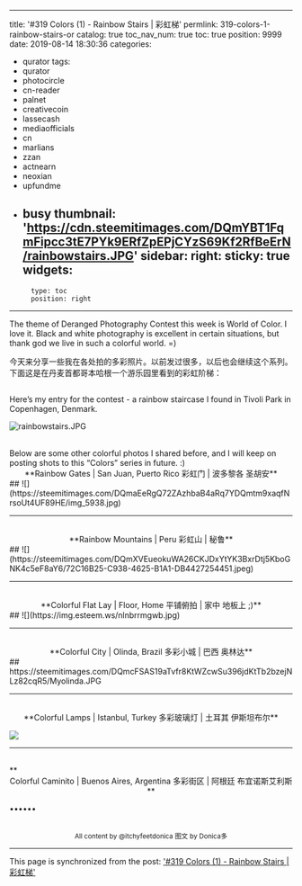 
---
title: '#319 Colors (1) - Rainbow Stairs | 彩虹梯'
permlink: 319-colors-1-rainbow-stairs-or
catalog: true
toc_nav_num: true
toc: true
position: 9999
date: 2019-08-14 18:30:36
categories:
- qurator
tags:
- qurator
- photocircle
- cn-reader
- palnet
- creativecoin
- lassecash
- mediaofficials
- cn
- marlians
- zzan
- actnearn
- neoxian
- upfundme
- busy
thumbnail: 'https://cdn.steemitimages.com/DQmYBT1FqmFipcc3tE7PYk9ERfZpEPjCYzS69Kf2RfBeErN/rainbowstairs.JPG'
sidebar:
    right:
        sticky: true
widgets:
    -
        type: toc
        position: right
---


The theme of Deranged Photography Contest this week is World of Color. I love it. Black and white photography is excellent in certain situations, but thank god we live in such a colorful world. =)

今天来分享一些我在各处拍的多彩照片。以前发过很多，以后也会继续这个系列。下面这是在丹麦首都哥本哈根一个游乐园里看到的彩虹阶梯：

## 
Here’s my entry for the contest - a rainbow staircase I found in Tivoli Park in Copenhagen, Denmark. 

![rainbowstairs.JPG](https://cdn.steemitimages.com/DQmYBT1FqmFipcc3tE7PYk9ERfZpEPjCYzS69Kf2RfBeErN/rainbowstairs.JPG)



<br />
Below are some other colorful photos I shared before, and I will keep on posting shots to this “Colors” series in future. :)


<br />
<center>**Rainbow Gates | San Juan, Puerto Rico 
彩虹门 | 波多黎各 圣胡安**</center>
## 
![](https://steemitimages.com/DQmaEeRgQ72ZAzhbaB4aRq7YDQmtm9xaqfNrsoUt4UF89HE/img_5938.jpg)

***

<br />
<center>**Rainbow Mountains | Peru 
彩虹山 | 秘鲁**</center>
## 
![](https://steemitimages.com/DQmXVEueokuWA26CKJDxYtYK3BxrDtj5KboGNK4c5eF8aY6/72C16B25-C938-4625-B1A1-DB4427254451.jpeg)

***

<br />
<center>**Colorful Flat Lay | Floor, Home 
平铺俯拍 | 家中 地板上 ;)**</center>
## 
![](https://img.esteem.ws/nlnbrrmgwb.jpg)

***

<br />
<center>**Colorful City | Olinda, Brazil
多彩小城 | 巴西 奥林达**</center>
## 
https://steemitimages.com/DQmcFSAS19aTvfr8KtWZcwSu396jdKtTb2bzejNLz82cqR5/Myolinda.JPG

***

<br />
<center>**Colorful Lamps | Istanbul, Turkey
多彩玻璃灯 | 土耳其 伊斯坦布尔**</center>

![](https://steemitimages.com/DQmNNKp8HoAghpADmnnn1ygcuj5hhyNghnNR3BLgYPsmjoF/Dec%2021.jpeg)

***

<br />
**<center>Colorful Caminito | Buenos Aires, Argentina 
多彩街区 | 阿根廷 布宜诺斯艾利斯**</center>




•••••• 


<br />
<center><sup>All content by @itchyfeetdonica
图文 by Donica多
</sup></center>

- - -

This page is synchronized from the post: ['#319 Colors (1) - Rainbow Stairs | 彩虹梯'](https://steemit.com/@itchyfeetdonica/319-colors-1-rainbow-stairs-or)
